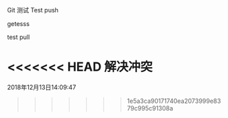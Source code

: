 Git 测试
Test push

getesss

test pull

<<<<<<< HEAD
解决冲突
=======
2018年12月13日14:09:47
>>>>>>> 1e5a3ca90171740ea2073999e8379c995c91308a
